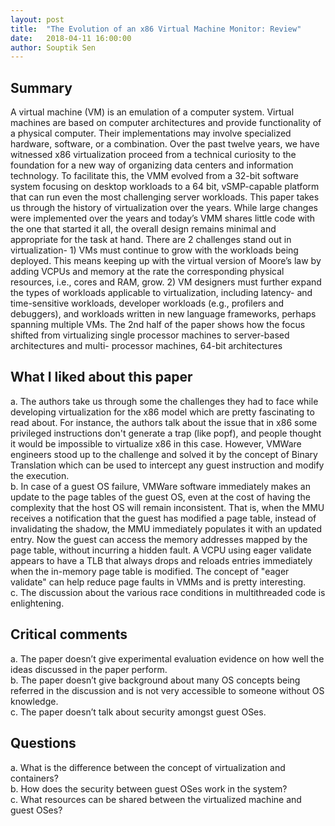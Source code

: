 ```yaml
---
layout: post
title:  "The Evolution of an x86 Virtual Machine Monitor: Review"
date:   2018-04-11 16:00:00
author: Souptik Sen
---
```


## Summary
<p>
A virtual machine (VM) is an emulation of a computer system. Virtual machines are based on computer architectures and provide functionality of a physical computer. Their implementations may involve specialized hardware, software, or a combination. Over the past twelve years, we have witnessed x86 virtualization proceed from a technical curiosity to the foundation for a new way of organizing data centers and information technology. To facilitate this, the VMM evolved from a 32-bit software system focusing on desktop workloads to a 64 bit, vSMP-capable platform that can run even the most challenging server workloads. This paper takes us through the history of virtualization over the years. While large changes were implemented over the years and today’s VMM shares little code with the one that started it all, the overall design remains minimal and appropriate for the task at hand. There are 2 challenges stand out in virtualization-  1) VMs must continue to grow with the workloads being deployed. This means keeping up with the virtual version of Moore’s law by adding VCPUs and memory at the rate the corresponding physical resources, i.e., cores and RAM, grow. 2) VM designers must further expand the types of workloads applicable to virtualization, including latency- and time-sensitive workloads, developer workloads (e.g., profilers and debuggers), and workloads written in new language frameworks, perhaps spanning multiple VMs. The 2nd half of the paper shows how the focus shifted from virtualizing single processor machines to server-based architectures and multi- processor machines, 64-bit architectures
</p>


## What I liked about this paper
<p>
a.  The authors take us through some the challenges they had to face while developing virtualization for the x86 model which are pretty fascinating to read about. For instance, the authors talk about the issue that in x86 some privileged instructions don't generate a trap (like popf), and people thought it would be impossible to virtualize x86 in this case. However, VMWare engineers stood up to the challenge and solved it by the concept of Binary Translation which can be used to intercept any guest instruction and modify the execution.<br>
b.  In case of a guest OS failure, VMWare software immediately makes an update to the page tables of the guest OS, even at the cost of having the complexity that the host OS will remain inconsistent. That is, when the MMU receives a notification that the guest has modified a page table, instead of invalidating the shadow, the MMU immediately populates it with an updated entry. Now the guest can access the memory addresses mapped by the page table, without incurring a hidden fault. A VCPU using eager validate appears to have a TLB that always drops and reloads entries immediately when the in-memory page table is modified. The concept of "eager validate" can help reduce page faults in VMMs and is pretty interesting.<br>
c.  The discussion about the various race conditions in multithreaded code is enlightening.
</p>

## Critical comments
<p>
a.  The paper doesn’t give experimental evaluation evidence on how well the ideas discussed in the paper perform.<br>
b.  The paper doesn’t give background about many OS concepts being referred in the discussion and is not very accessible to someone without OS knowledge.<br>
c.  The paper doesn’t talk about security amongst guest OSes.
</p>


## Questions
<p>
a.  What is the difference between the concept of virtualization and containers?<br>
b.  How does the security between guest OSes work in the system?<br>
c.  What resources can be shared between the virtualized machine and guest OSes?
</p>

